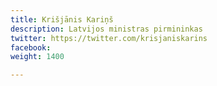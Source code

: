 ```yaml
---
title: Krišjānis Kariņš
description: Latvijos ministras pirmininkas
twitter: https://twitter.com/krisjaniskarins
facebook: 
weight: 1400

---
```


